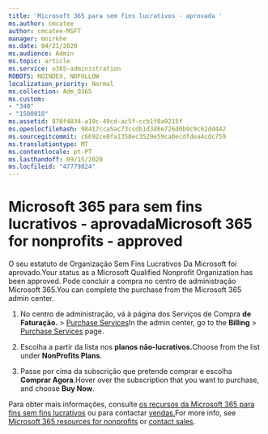 ```yaml
---
title: 'Microsoft 365 para sem fins lucrativos - aprovada '
ms.author: cmcatee
author: cmcatee-MSFT
manager: mnirkhe
ms.date: 04/21/2020
ms.audience: Admin
ms.topic: article
ms.service: o365-administration
ROBOTS: NOINDEX, NOFOLLOW
localization_priority: Normal
ms.collection: Adm_O365
ms.custom:
- "340"
- "1500010"
ms.assetid: 870f4834-a10c-49cd-ac5f-ccb1f0a9215f
ms.openlocfilehash: 98417cca5ac73ccdb1d3d0e726d0b9c9c62dd442
ms.sourcegitcommit: c6692ce0fa1358ec3529e59ca0ecdfdea4cdc759
ms.translationtype: MT
ms.contentlocale: pt-PT
ms.lasthandoff: 09/15/2020
ms.locfileid: "47779824"
---
```

# <a name="microsoft-365-for-nonprofits---approved"></a><span data-ttu-id="c6178-102">Microsoft 365 para sem fins lucrativos - aprovada</span><span class="sxs-lookup"><span data-stu-id="c6178-102">Microsoft 365 for nonprofits - approved</span></span>

<span data-ttu-id="c6178-103">O seu estatuto de Organização Sem Fins Lucrativos Da Microsoft foi aprovado.</span><span class="sxs-lookup"><span data-stu-id="c6178-103">Your status as a Microsoft Qualified Nonprofit Organization has been approved.</span></span> <span data-ttu-id="c6178-104">Pode concluir a compra no centro de administração Microsoft 365.</span><span class="sxs-lookup"><span data-stu-id="c6178-104">You can complete the purchase from the Microsoft 365 admin center.</span></span>

1. <span data-ttu-id="c6178-105">No centro de administração, vá à página dos Serviços de Compra **de Faturação.** \> [Purchase Services](https://go.microsoft.com/fwlink/p/?linkid=868433)</span><span class="sxs-lookup"><span data-stu-id="c6178-105">In the admin center, go to the **Billing** \> [Purchase Services](https://go.microsoft.com/fwlink/p/?linkid=868433) page.</span></span>

2. <span data-ttu-id="c6178-106">Escolha a partir da lista nos **planos não-lucrativos.**</span><span class="sxs-lookup"><span data-stu-id="c6178-106">Choose from the list under **NonProfits Plans**.</span></span>

3. <span data-ttu-id="c6178-107">Passe por cima da subscrição que pretende comprar e escolha **Comprar Agora**.</span><span class="sxs-lookup"><span data-stu-id="c6178-107">Hover over the subscription that you want to purchase, and choose **Buy Now**.</span></span>

<span data-ttu-id="c6178-108">Para obter mais informações, consulte [os recursos da Microsoft 365 para fins sem fins lucrativos](https://www.microsoft.com/nonprofits/microsoft-365) ou para contactar [vendas.](https://www.microsoft.com/nonprofits/contact-us)</span><span class="sxs-lookup"><span data-stu-id="c6178-108">For more info, see [Microsoft 365 resources for nonprofits](https://www.microsoft.com/nonprofits/microsoft-365) or [contact sales](https://www.microsoft.com/nonprofits/contact-us).</span></span>
